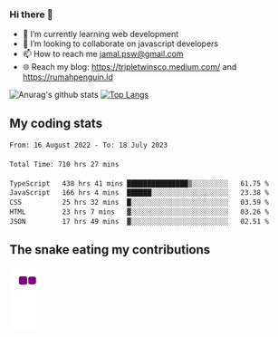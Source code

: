 ### Hi there 👋

<!--
**padepokanpenguin/padepokanpenguin** is a ✨ _special_ ✨ repository because its `README.md` (this file) appears on your GitHub profile.
-->

- 🌱 I’m currently learning  web development
- 👯 I’m looking to collaborate on javascript developers
- 📫 How to reach me jamal.psw@gmail.com
- 🌐 Reach my blog:
   https://tripletwinsco.medium.com/ and
   https://rumahpenguin.id

![Anurag's github stats](https://github-readme-stats.vercel.app/api?username=padepokanpenguin&count_private=true&disable_animations=false&show_icons=true&theme=default)
[![Top Langs](https://github-readme-stats.vercel.app/api/top-langs/?username=padepokanpenguin&theme=default&layout=compact)](https://github.com/padepokanpenguin)

## My coding stats

<!--START_SECTION:waka-->

```txt
From: 16 August 2022 - To: 18 July 2023

Total Time: 710 hrs 27 mins

TypeScript   438 hrs 41 mins ███████████████▒░░░░░░░░░   61.75 %
JavaScript   166 hrs 4 mins  ██████░░░░░░░░░░░░░░░░░░░   23.38 %
CSS          25 hrs 32 mins  █░░░░░░░░░░░░░░░░░░░░░░░░   03.59 %
HTML         23 hrs 7 mins   ▓░░░░░░░░░░░░░░░░░░░░░░░░   03.26 %
JSON         17 hrs 49 mins  ▓░░░░░░░░░░░░░░░░░░░░░░░░   02.51 %
```

<!--END_SECTION:waka-->


## The snake eating my contributions
![snake gif](https://github.com/padepokanpenguin/padepokanpenguin/blob/output/github-contribution-grid-snake.gif)
